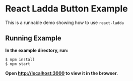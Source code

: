 React Ladda Button Example
==============================

This is a runnable demo showing how to use `react-ladda`

## Running Example

**In the example directory, run:**
```
$ npm install
$ npm start
```
**Open [http://localhost:3000](http://localhost:3000) to view it in the browser.**
